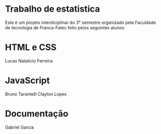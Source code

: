 # Trabalho de estatistica
Este é um projeto interdiciplinar do 3° semestre organizado pela Faculdade de tecnologia de Franca-Fatec
feito pelos seguintes alunos: 
<h1>HTML e CSS</h1>
  Lucas Natalicio Ferreira
<h1>JavaScript</h1>
  Bruno Tarantelli
  Clayton Lopes
 <h1>Documentação</h1>
  Gabriel Garcia
